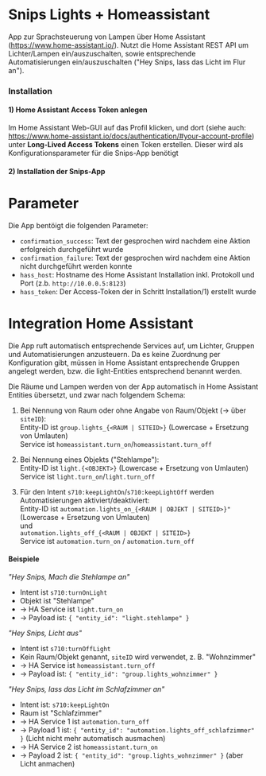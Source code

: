 # Snips Lights + Homeassistant

App zur Sprachsteuerung von Lampen über Home Assistant (https://www.home-assistant.io/). Nutzt die Home Assistant REST API um Lichter/Lampen ein/auszuschalten, sowie entsprechende Automatisierungen ein/auszuschalten ("Hey Snips, lass das Licht im Flur an"). 

### Installation

#### 1) Home Assistant Access Token anlegen

Im Home Assistant Web-GUI auf das Profil klicken, und dort (siehe auch: https://www.home-assistant.io/docs/authentication/#your-account-profile) unter **Long-Lived Access Tokens** einen Token erstellen. Dieser wird als Konfigurationsparameter für die Snips-App benötigt

#### 2) Installation der Snips-App

# Parameter

Die App bentöigt die folgenden Parameter:

- `confirmation_success`: Text der gesprochen wird nachdem eine Aktion erfolgreich durchgeführt wurde
- `confirmation_failure`: Text der gesprochen wird nachdem eine Aktion nicht durchgeführt werden konnte
- `hass_host`: Hostname des Home Assistant Installation inkl. Protokoll und Port (z.b. `http://10.0.0.5:8123`)
- `hass_token`: Der Access-Token der in Schritt Installation/1) erstellt wurde

# Integration Home Assistant

Die App ruft automatisch entsprechende Services auf, um Lichter, Gruppen und Automatisierungen anzusteuern. Da es keine Zuordnung per Konfiguration gibt, müssen in Home Assistant entsprechende Gruppen angelegt werden, bzw. die light-Entities entsprechend benannt werden.

Die Räume und Lampen werden von der App automatisch in Home Assistant Entities übersetzt, und zwar nach folgendem Schema:

1) Bei Nennung von Raum oder ohne Angabe von Raum/Objekt (-> über `siteID`):    
   Entity-ID ist `group.lights_{<RAUM | SITEID>}` (Lowercase + Ersetzung von Umlauten)    
   Service ist `homeassistant.turn_on`/`homeassistant.turn_off`

2) Bei Nennung eines Objekts ("Stehlampe"):    
   Entity-ID ist `light.{<OBJEKT>}` (Lowercase + Ersetzung von Umlauten)    
   Service ist `light.turn_on`/`light.turn_off`
   
3) Für den Intent `s710:keepLightOn`/`s710:keepLightOff` werden Automatisierungen aktiviert/deaktiviert:    
   Entity-ID ist `automation.lights_on_{<RAUM | OBJEKT | SITEID>}"` (Lowercase + Ersetzung von Umlauten)    
   und    
   `automation.lights_off_{<RAUM | OBJEKT | SITEID>}`    
   Service ist `automation.turn_on` / `automation.turn_off`
   
#### Beispiele

*"Hey Snips, Mach die Stehlampe an"*    
- Intent ist `s710:turnOnLight`
- Objekt ist "Stehlampe"
- -> HA Service ist `light.turn_on`
- -> Payload ist: `{ "entity_id": "light.stehlampe" }` 

*"Hey Snips, Licht aus"*    
- Intent ist `s710:turnOffLight`
- Kein Raum/Objekt genannt, `siteID` wird verwendet, z. B. "Wohnzimmer"
- -> HA Service ist `homeassistant.turn_off`
- -> Payload ist: `{ "entity_id": "group.lights_wohnzimmer" }`

*"Hey Snips, lass das Licht im Schlafzimmer an"*    
- Intent ist: `s710:keepLightOn`
- Raum ist "Schlafzimmer"
- -> HA Service 1 ist `automation.turn_off`
- -> Payload 1 ist: `{ "entity_id": "automation.lights_off_schlafzimmer" }` (Licht nicht mehr automatisch ausmachen)
- -> HA Service 2 ist `homeassistant.turn_on`
- -> Payload 2 ist: `{ "entity_id": "group.lights_wohnzimmer" }` (aber Licht anmachen)
